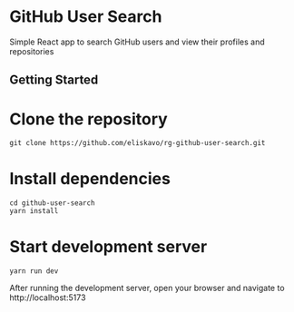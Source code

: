# GitHub User Search

Simple React app to search GitHub users and view their profiles and repositories

## Getting Started
# Clone the repository
```
git clone https://github.com/eliskavo/rg-github-user-search.git
```

# Install dependencies
```
cd github-user-search
yarn install
```

# Start development server
```
yarn run dev
```

After running the development server, open your browser and navigate to http://localhost:5173
